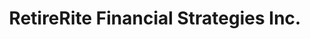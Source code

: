 ---
templateKey: "index-page"
title: "RetireRite Financial Strategies Inc."
intro: 
heading: 
text: 
---